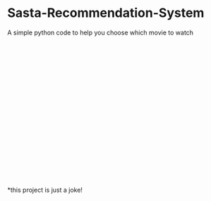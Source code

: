 # Sasta-Recommendation-System

A simple python code to help you choose which movie to watch
<br><br><br><br><br><br><br><br><br><br><br><br><br><br><br><br><br><br><br><br><br>
*this project is just a joke!
